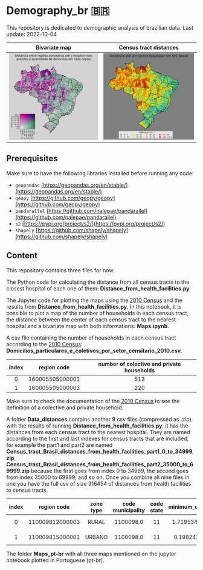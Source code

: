 # Demography_br :brazil:

This repository is dedicated to demographic analysis of brazilian data. Last update: 2022-10-04

Bivariate map             |  Census tract distances
:-------------------------:|:-------------------------:
<img title="Bivariate map" alt="Bivariate map of brazil's census tracts distances to hospitals and number of households in each one." src="/Maps_pt-br/Bivariate_map_distances_and_households_v3.png" width="400"/> | <img title="Distances map" alt="Map of brazil's census tracts distances to hospitals." src="/Maps_pt-br/distance_from_health_facilities_census_tracts_custom_cmap.png" width="400"/>

## Prerequisites

Make sure to have the following libraries installed before running any code:

- ```geopandas``` [https://geopandas.org/en/stable/](https://geopandas.org/en/stable/)
- ```geopy``` [https://github.com/geopy/geopy](https://github.com/geopy/geopy)
- ```pandarallel``` [https://github.com/nalepae/pandarallel](https://github.com/nalepae/pandarallel)
- ```s2``` [https://pypi.org/project/s2/](https://pypi.org/project/s2/)
- ```shapely``` [https://github.com/shapely/shapely](https://github.com/shapely/shapely)

## Content

This repository contains three files for now.

The Python code for calculating the distance from all census tracts to the closest hospital of each one of them: **Distance_from_health_facilities.py**

The Jupyter code for plotting the maps using the [2010 Census](https://www.ibge.gov.br/estatisticas/sociais/populacao/9662-censo-demografico-2010.html?edicao=10410&t=resultados) and the results from **Distance_from_health_facilities.py**. In this notebook, it is possible to plot a map of the number of households in each census tract, the distance between the center of each census tract to the nearest hospital and a bivariate map with both informations: **Maps.ipynb**.

A csv file containing the number of households in each census tract according to the [2010 Census](https://www.ibge.gov.br/estatisticas/sociais/populacao/9662-censo-demografico-2010.html?edicao=10410&t=resultados): **Domicilios_particulares_e_coletivos_por_setor_censitario_2010.csv**.

| index | region code | number of colective and private households |
|:--:|:--:|:--:|
| 0 | 160005505000001 | 513 |
| 1 | 160005505000003 | 220 |

Make sure to check the documentation of the [2010 Census](https://www.ibge.gov.br/estatisticas/sociais/populacao/9662-censo-demografico-2010.html?edicao=10410&t=resultados) to see the definition of a colective and private household.

A folder **Data_distances** contains another 9 csv files (compressed as .zip) with the results of running **Distance_from_health_facilities.py**, it has the distances from each census tract to the nearest hospital. They are named according to the first and last indexes for census tracts that are included, for example the part1 and part2 are named **Census_tract_Brasil_distances_from_health_facilities_part1_0_to_34999.zip**, **Census_tract_Brasil_distances_from_health_facilities_part2_35000_to_69999.zip** because the first goes from index 0 to 34999, the second goes from index 35000 to 69999, and so on. Once you combine all nine files in one you have the full csv of size 316454 of distances from health facilities to census tracts.

| index | region code | zone type | code municipality | code state | minimum_dist | geometry |
|:-----:|:-----------:|:---------:|:-----------------:|:----------:|:------------:|:--------:|
| 0 | 110009812000003 | RURAL | 1100098.0 | 11 | 1.7195346 | MULTIPOLYGON (((-60.8957500655381... |
| 1 | 110009815000001 | URBANO | 1100098.0 | 11 | 0.198243 | MULTIPOLYGON (((-60.74999357721507... |

The folder **Maps_pt-br** with all three maps mentioned on the jupyter notebook plotted in Portuguese (pt-br).
